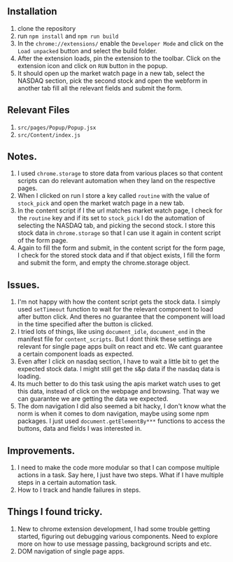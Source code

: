 ## Installation

1. clone the repository
2. run `npm install` and `npm run build`
3. In the `chrome://extensions/` enable the `Developer Mode` and click on the `Load unpacked` button and select the build folder.
4. After the extension loads, pin the extension to the toolbar. Click on the extension icon and click on `RUN` button in the popup.
5. It should open up the market watch page in a new tab, select the NASDAQ section, pick the second stock and open the webform in another tab fill all the relevant fields and submit the form.

## Relevant Files

1. `src/pages/Popup/Popup.jsx`
2. `src/Content/index.js`

## Notes.

1. I used `chrome.storage` to store data from various places so that content scripts can do relevant automation when they land on the respective pages.
2. When I clicked on run I store a key called `routine` with the value of `stock_pick` and open the market watch page in a new tab.
3. In the content script if I the url matches market watch page, I check for the `routine` key and if its set to `stock_pick` I do the automation of selecting the NASDAQ tab, and picking the second stock. I store this stock data in `chrome.storage` so that I can use it again in content script of the form page.
4. Again to fill the form and submit, in the content script for the form page, I check for the stored stock data and if that object exists, I fill the form and submit the form, and empty the chrome.storage object.

## Issues.

1. I'm not happy with how the content script gets the stock data. I simply used `setTimeout` function to wait for the relevant component to load after button click. And theres no guarantee that the component will load in the time specified after the button is clicked.
2. I tried lots of things, like using `document_idle`, `document_end` in the manifest file for `content_scripts`. But I dont think these settings are relevant for single page apps built on react and etc. We cant guarantee a certain component loads as expected.
3. Even after I click on nasdaq section, I have to wait a little bit to get the expected stock data. I might still get the s&p data if the nasdaq data is loading.
4. Its much better to do this task using the apis market watch uses to get this data, instead of click on the webpage and browsing. That way we can guarantee we are getting the data we expected.
5. The dom navigation I did also seemed a bit hacky, I don't know what the norm is when it comes to dom navigation, maybe using some npm packages. I just used `document.getElementBy***` functions to access the buttons, data and fields I was interested in.

## Improvements.

1. I need to make the code more modular so that I can compose multiple actions in a task. Say here, I just have two steps. What if I have multiple steps in a certain automation task.
2. How to I track and handle failures in steps.

## Things I found tricky.

1. New to chrome extension development, I had some trouble getting started, figuring out debugging various components. Need to explore more on how to use message passing, background scripts and etc.
2. DOM navigation of single page apps.
